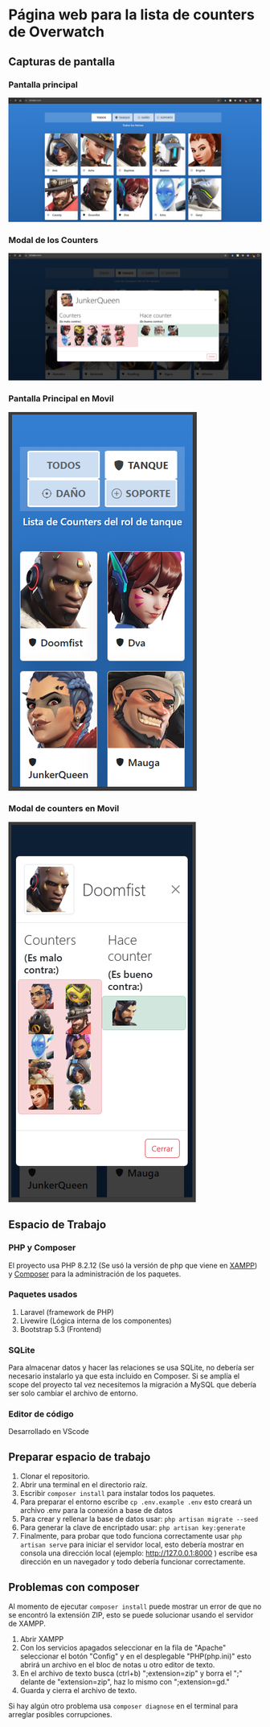 # Página web para la lista de counters de Overwatch

## Capturas de pantalla

### Pantalla principal
![Pantalla Principal](./Capturas%20de%20Pantalla/Principal.png)
### Modal de los Counters
![Counters](./Capturas%20de%20Pantalla/Modal.png)
### Pantalla Principal en Movil
![Pantalla Principal Movil](./Capturas%20de%20Pantalla/MovilP.png)
### Modal de counters en Movil
![Counters en Movil](./Capturas%20de%20Pantalla/MovilM.png)


## Espacio de Trabajo

### PHP y Composer
El proyecto usa PHP 8.2.12 (Se usó la versión de php que viene en [XAMPP](https://www.apachefriends.org/es/index.html)) y [Composer](https://getcomposer.org) para la administración de los paquetes.
### Paquetes usados
1. Laravel (framework de PHP)
2. Livewire (Lógica interna de los componentes)
3. Bootstrap 5.3 (Frontend)
### SQLite
Para almacenar datos y hacer las relaciones se usa SQLite, no debería ser necesario instalarlo ya que esta incluido en Composer. Si se amplía el scope del proyecto tal vez necesitemos la migración a MySQL que debería ser solo cambiar el archivo de entorno.
### Editor de código
Desarrollado en VScode
## Preparar espacio de trabajo
1. Clonar el repositorio.
2. Abrir una terminal en el directorio raíz.
3. Escribir `composer install` para instalar todos los paquetes.
4. Para preparar el entorno escribe `cp .env.example .env` esto creará un archivo .env para la conexión a base de datos
5. Para crear y rellenar la base de datos usar: `php artisan migrate --seed`
6. Para generar la clave de encriptado usar: `php artisan key:generate`
7. Finalmente, para probar que todo funciona correctamente usar `php artisan serve` para iniciar el servidor local, esto debería mostrar en consola una dirección local (ejemplo: http://127.0.0.1:8000 ) escribe esa dirección en un navegador y todo debería funcionar correctamente.
## Problemas con composer
Al momento de ejecutar `composer install` puede mostrar un error de que no se encontró la extensión ZIP, esto se puede solucionar usando el servidor de XAMPP.

1. Abrir XAMPP
2. Con los servicios apagados seleccionar en la fila de "Apache" seleccionar el botón "Config" y en el desplegable "PHP(php.ini)" esto abrirá un archivo en el bloc de notas u otro editor de texto.
3. En el archivo de texto busca (ctrl+b) ";extension=zip" y borra el ";" delante de "extension=zip", haz lo mismo con ";extension=gd."
4. Guarda y cierra el archivo de texto.

Si hay algún otro problema usa `composer diagnose` en el terminal para arreglar posibles corrupciones.